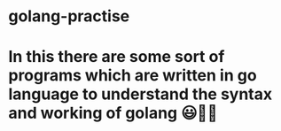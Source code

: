 # golang-practise

# In this there are some sort of programs which are written in go language to understand the syntax and working of golang 😃✌🏻
